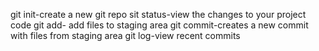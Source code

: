 git init-create a new git repo
sit status-view the changes to your project code
git add- add files to staging area
git commit-creates a new commit with files from staging area
git log-view recent commits